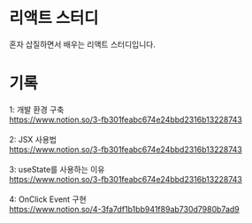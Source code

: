 # 리액트 스터디

혼자 삽질하면서 배우는 리액트 스터디입니다.

# 기록

1: 개발 환경 구축\
https://www.notion.so/3-fb301feabc674e24bbd2316b13228743
\
\
2: JSX 사용법\
https://www.notion.so/3-fb301feabc674e24bbd2316b13228743
\
\
3: useState를 사용하는 이유\
https://www.notion.so/3-fb301feabc674e24bbd2316b13228743
\
\
4: OnClick Event 구현\
https://www.notion.so/4-3fa7df1b1bb941f89ab730d7980b7ad9

